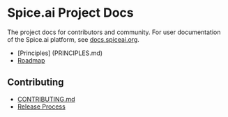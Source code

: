 # Spice.ai Project Docs

The project docs for contributors and community. For user documentation of the Spice.ai platform, see [docs.spiceai.org](https://docs.spiceai.org).

- [Principles] (PRINCIPLES.md)
- [Roadmap](ROADMAP.md)

## Contributing

- [CONTRIBUTING.md](../CONTRIBUTING.md)
- [Release Process](RELEASE.md)
